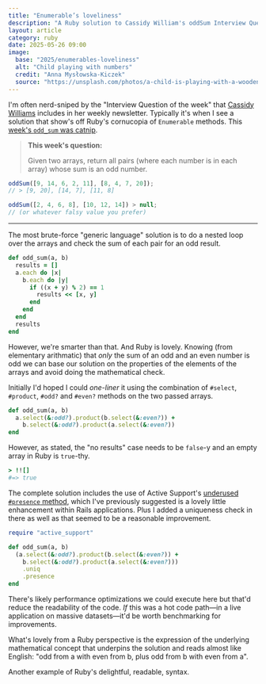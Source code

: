 ```yaml
---
title: "Enumerable’s loveliness"
description: "A Ruby solution to Cassidy William's oddSum Interview Question"
layout: article
category: ruby
date: 2025-05-26 09:00
image:
  base: "2025/enumerables-loveliness"
  alt: "Child playing with numbers"
  credit: "Anna Mysłowska-Kiczek"
  source: "https://unsplash.com/photos/a-child-is-playing-with-a-wooden-toy-s7nHwCnq3c8"
---
```


I'm often nerd-sniped by the "Interview Question of the week" that [Cassidy Williams](https://cassidoo.co/) includes in her weekly newsletter. Typically it's when I see a solution that show's off Ruby's cornucopia of `Enumerable` methods. This [week's `odd_sum` was catnip](https://buttondown.com/cassidoo/archive/false-expectations-take-away-joy-sandra-bullock/).

> **This week's question:**
>
> Given two arrays, return all pairs (where each number is in each array) whose sum is an odd number.

```js
oddSum([9, 14, 6, 2, 11], [8, 4, 7, 20]);
// > [9, 20], [14, 7], [11, 8]

oddSum([2, 4, 6, 8], [10, 12, 14]) > null;
// (or whatever falsy value you prefer)
```

---

The most brute-force "generic language" solution is to do a nested loop over the arrays and check the sum of each pair for an odd result.

```ruby
def odd_sum(a, b)
  results = []
  a.each do |x|
    b.each do |y|
      if ((x + y) % 2) == 1
        results << [x, y]
      end
    end
  end
  results
end
```

However, we're smarter than that. And Ruby is lovely. Knowing (from elementary arithmatic) that _only_ the sum of an odd and an even number is odd we can base our solution on the properties of the elements of the arrays and avoid doing the mathematical check.

Initially I'd hoped I could _one-liner_ it using the combination of `#select`, `#product`, `#odd?` and `#even?` methods on the two passed arrays.

```ruby
def odd_sum(a, b)
  a.select(&:odd?).product(b.select(&:even?)) +
    b.select(&:odd?).product(a.select(&:even?))
end
```

However, as stated, the "no results" case needs to be `false`-y and an empty array in Ruby is `true`-thy.

```ruby
> !![]
#=> true
```

The complete solution includes the use of Active Support's [underused `#presence` method](/ruby/use-the-presence-method), which I've previously suggested is a lovely little enhancement within Rails applications. Plus I added a uniqueness check in there as well as that seemed to be a reasonable improvement.

```ruby
require "active_support"

def odd_sum(a, b)
  (a.select(&:odd?).product(b.select(&:even?)) +
    b.select(&:odd?).product(a.select(&:even?)))
    .uniq
    .presence
end
```

There's likely performance optimizations we could execute here but that'd reduce the readability of the code. _If_ this was a hot code path—in a live application on massive datasets—it'd be worth benchmarking for improvements.

What's lovely from a Ruby perspective is the expression of the underlying mathematical concept that underpins the solution and reads almost like English: "odd from a with even from b, plus odd from b with even from a".

Another example of Ruby's delightful, readable, syntax.
